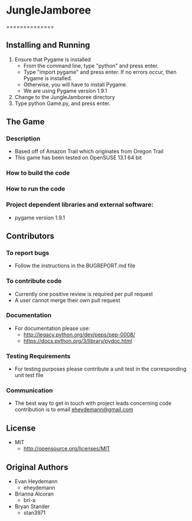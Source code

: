 # JungleJamboree
==============

## Installing and Running
1. Ensure that Pygame is installed
	- From the command line, type "python" and press enter.
	- Type "import pygame" and press enter. If no errors occur, then Pygame is installed.
	- Otherwise, you will have to install Pygame.
	- We are using Pygame version 1.9.1
2. Change to the JungleJamboree directory
3. Type python Game.py, and press enter.

## The Game

### Description
- Based off of Amazon Trail which originates from Oregon Trail
- This game has been tested on OpenSUSE 13.1 64 bit

### How to build the code

### How to run the code

### Project dependent libraries and external software:
- pygame version 1.9.1
 
## Contributors

### To report bugs
- Follow the instructions in the BUGREPORT.md file

### To contribute code
- Currently one positive review is required per pull request 
- A user cannot merge their own pull request

### Documentation
- For documentation please use:
   * http://legacy.python.org/dev/peps/pep-0008/
   * https://docs.python.org/3/library/pydoc.html

### Testing Requirements
- For testing purposes please contribute a unit test in the corresponding unit test file

### Communication
- The best way to get in touch with project leads concerning code contribution is to email eheydemann@gmail.com

## License 
- MIT
	* http://opensource.org/licenses/MIT

## Original Authors
- Evan Heydemann
	* eheydemann 
- Brianna Alcoran
	* bri-a
- Bryan Stander
	* stan3971 
    
